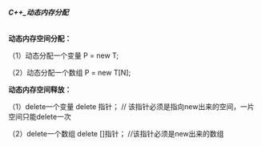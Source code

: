 ###### **C++_动态内存分配**

**动态内存空间分配：**  

（1）动态分配一个变量     P = new T;

（2）动态分配一个数组     P = new T[N];

**动态内存空间释放：**  

（1）delete一个变量     delete 指针； // 该指针必须是指向new出来的空间，一片空间只能delete一次

（2）delete一个数组     delete []指针； //该指针必须是new出来的数组